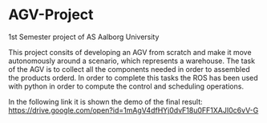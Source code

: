 # AGV-Project
1st Semester project of AS Aalborg University

This project consits of developing an AGV from scratch and make it move autonomously around a scenario, which represents a warehouse. The task of the AGV is to collect all the components needed in order to assembled the products orderd. In order to complete this tasks the ROS has been used with python in order to compute the control and scheduling operations.

In the following link it is shown the demo of the final result: https://drive.google.com/open?id=1mAgV4dfHYj0dvF18u0FF1XAJI0c6vV-G 


